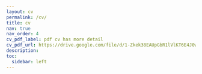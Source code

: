 ```yaml
---
layout: cv
permalink: /cv/
title: cv
nav: true
nav_order: 4
cv_pdf_label: pdf cv has more detail
cv_pdf_url: https://drive.google.com/file/d/1-Zkek38EAUpGbR1lVlKT6E4J0wfKI7Aa/view?usp=sharing
description: 
toc:
  sidebar: left
---
```

